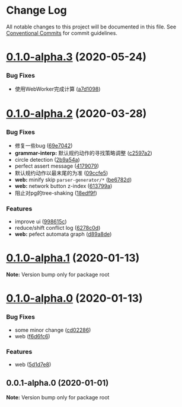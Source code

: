 # Change Log

All notable changes to this project will be documented in this file.
See [Conventional Commits](https://conventionalcommits.org) for commit guidelines.

# [0.1.0-alpha.3](https://github.com/light0x00/parser-generator/compare/v0.1.0-alpha.2...v0.1.0-alpha.3) (2020-05-24)


### Bug Fixes

* 使用WebWorker完成计算 ([a7d1098](https://github.com/light0x00/parser-generator/commit/a7d109889815921b3879ab75aa16eb5efbc31ccf))





# [0.1.0-alpha.2](https://github.com/light0x00/parser-generator/compare/v0.1.0-alpha.1...v0.1.0-alpha.2) (2020-03-28)


### Bug Fixes

* 修复一些bug ([69e7042](https://github.com/light0x00/parser-generator/commit/69e70426973e0704adf1d53bbcfdccd36ce3faa0))
* **grammar-interp:** 默认规约动作的寻找策略调整 ([c2597a2](https://github.com/light0x00/parser-generator/commit/c2597a2dfcbc53e593c161b714293b31c9fbc7ff))
* circle detection ([2b9a54a](https://github.com/light0x00/parser-generator/commit/2b9a54a379b1ab67f2112ae4fd798cf0ba64ec6e))
* perfect assert message ([4179079](https://github.com/light0x00/parser-generator/commit/4179079596599c491c6275b38303b66bfd883df2))
* 默认规约动作以最末尾的为准 ([09ccfe5](https://github.com/light0x00/parser-generator/commit/09ccfe57286c50e544d36ae0676436ae1048a4ba))
* **web:** minify skip `parser-generator/*` ([be6782d](https://github.com/light0x00/parser-generator/commit/be6782d4bd19fcd5a89d28f30d4920d16c887283))
* **web:** network button z-index ([613799a](https://github.com/light0x00/parser-generator/commit/613799a62a2a3c5dfd60bea79835d1d2bec55304))
* 阻止对pg的tree-shaking ([18edf9f](https://github.com/light0x00/parser-generator/commit/18edf9fa862f82af1b896e4655073b91d87177bc))


### Features

* improve ui ([998615c](https://github.com/light0x00/parser-generator/commit/998615cc128c46037f65a8fa2b85021bcd442eec))
* reduce/shift conflict log ([6278c0d](https://github.com/light0x00/parser-generator/commit/6278c0dcde5a2f46a41a8515f90e81974bfea27e))
* **web:** pefect automata graph ([d89a8de](https://github.com/light0x00/parser-generator/commit/d89a8dee0cf3fa7861801eacbe134802345660c6))





# [0.1.0-alpha.1](https://github.com/light0x00/parser-generator/compare/v0.1.0-alpha.0...v0.1.0-alpha.1) (2020-01-13)

**Note:** Version bump only for package root





# [0.1.0-alpha.0](https://github.com/light0x00/parser-generator/compare/v0.0.1-alpha.0...v0.1.0-alpha.0) (2020-01-13)


### Bug Fixes

* some minor change ([cd02286](https://github.com/light0x00/parser-generator/commit/cd02286373ecb858b2200e3806c0cc666c424581))
* web ([f6d6fc6](https://github.com/light0x00/parser-generator/commit/f6d6fc6008aad0f23c1c63b14080d79b2505d01d))


### Features

* web ([5d1d7e8](https://github.com/light0x00/parser-generator/commit/5d1d7e82061284137a3726646775be1be9a5b379))





## 0.0.1-alpha.0 (2020-01-01)

**Note:** Version bump only for package root
